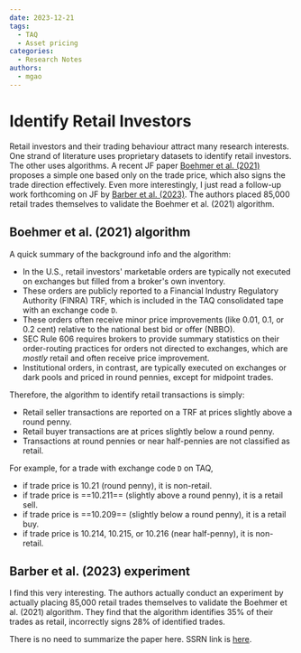 ```yaml
---
date: 2023-12-21
tags:
  - TAQ
  - Asset pricing
categories:
  - Research Notes
authors:
  - mgao
---
```


# Identify Retail Investors

Retail investors and their trading behaviour attract many research interests. One strand of literature uses proprietary datasets to identify retail investors. The other uses algorithms. A recent JF paper [Boehmer et al. (2021)](https://doi.org/10.1111/jofi.13033) proposes a simple one based only on the trade price, which also signs the trade direction effectively. Even more interestingly, I just read a follow-up work forthcoming on JF by [Barber et al. (2023)](https://papers.ssrn.com/sol3/papers.cfm?abstract_id=4202874). The authors placed 85,000 retail trades themselves to validate the Boehmer et al. (2021) algorithm.

<!-- more -->

## Boehmer et al. (2021) algorithm

A quick summary of the background info and the algorithm:

- In the U.S., retail investors' marketable orders are typically not executed on exchanges but filled from a broker's own inventory.
- These orders are publicly reported to a Financial Industry Regulatory Authority (FINRA) TRF, which is included in the TAQ consolidated tape with an exchange code `D`.
- These orders often receive minor price improvements (like 0.01, 0.1, or 0.2 cent) relative to the national best bid or offer (NBBO).
- SEC Rule 606 requires brokers to provide summary statistics on their order-routing practices for orders not directed to exchanges, which are _mostly_ retail and often receive price improvement.
- Institutional orders, in contrast, are typically executed on exchanges or dark pools and priced in round pennies, except for midpoint trades.

Therefore, the algorithm to identify retail transactions is simply:

- Retail seller transactions are reported on a TRF at prices slightly above a round penny.
- Retail buyer transactions are at prices slightly below a round penny.
- Transactions at round pennies or near half-pennies are not classified as retail.

For example, for a trade with exchange code `D` on TAQ,

- if trade price is 10.21 (round penny), it is non-retail.
- if trade price is ==10.211== (slightly above a round penny), it is a retail sell.
- if trade price is ==10.209== (slightly below a round penny), it is a retail buy.
- if trade price is 10.214, 10.215, or 10.216 (near half-penny), it is non-retail.

## Barber et al. (2023) experiment

I find this very interesting. The authors actually conduct an experiment by actually placing 85,000 retail trades themselves to validate the Boehmer et al. (2021) algorithm. They find that the algorithm identifies 35% of their trades as retail, incorrectly signs 28% of identified trades.

There is no need to summarize the paper here. SSRN link is [here](https://papers.ssrn.com/sol3/papers.cfm?abstract_id=4202874).
